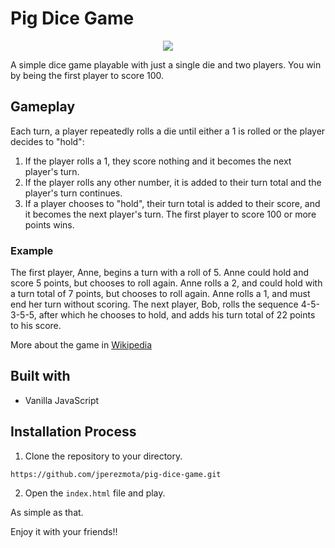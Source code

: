 # Pig Dice Game

<p align="center">
    <img src="https://i.postimg.cc/nr9CkNnV/pig-dice-game.png" />         
 </p>

A simple dice game playable with just a single die and two players. You win by being the first player to score 100.


## Gameplay

Each turn, a player repeatedly rolls a die until either a 1 is rolled or the player decides to "hold":

1. If the player rolls a 1, they score nothing and it becomes the next player's turn.
2. If the player rolls any other number, it is added to their turn total and the player's turn continues.
3. If a player chooses to "hold", their turn total is added to their score, and it becomes the next player's turn.
The first player to score 100 or more points wins.

### Example

The first player, Anne, begins a turn with a roll of 5. Anne could hold and score 5 points, but chooses to roll again. Anne rolls a 2, and could hold with a turn total of 7 points, but chooses to roll again. Anne rolls a 1, and must end her turn without scoring. The next player, Bob, rolls the sequence 4-5-3-5-5, after which he chooses to hold, and adds his turn total of 22 points to his score.

More about the game in [Wikipedia](https://en.wikipedia.org/wiki/Pig_(dice_game))
## Built with

* Vanilla JavaScript

## Installation Process

1. Clone the repository to your directory.
```
https://github.com/jperezmota/pig-dice-game.git
```
2. Open the `index.html` file and play.

As simple as that. 

Enjoy it with your friends!!
